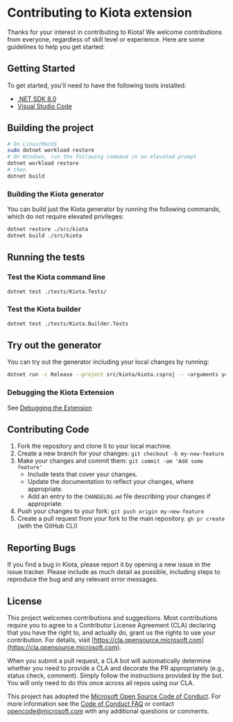 # Contributing to Kiota extension

Thanks for your interest in contributing to Kiota! We welcome contributions from everyone, regardless of skill level or experience. Here are some guidelines to help you get started:

## Getting Started

To get started, you'll need to have the following tools installed:

- [.NET SDK 8.0](https://get.dot.net/8)
- [Visual Studio Code](https://code.visualstudio.com/)



## Building the project

```sh
# On Linux/MacOS
sudo dotnet workload restore
# On Windows, run the following command in an elevated prompt
dotnet workload restore
# then
dotnet build
```

### Building the Kiota generator

You can build just the Kiota generator by running the following commands, which do not require elevated privileges:

```sh
dotnet restore ./src/kiota
dotnet build ./src/kiota
```

## Running the tests

### Test the Kiota command line

```sh
dotnet test ./tests/Kiota.Tests/
```

### Test the Kiota builder

```sh
dotnet test ./tests/Kiota.Builder.Tests
```

## Try out the generator

You can try out the generator including your local changes by running:

```sh
dotnet run -c Release --project src/kiota/kiota.csproj -- <arguments you would pass>
```

### Debugging the Kiota Extension
See [Debugging the Extension](https://github.com/microsoft/kiota/blob/main/vscode/microsoft-kiota/debugging.md)

## Contributing Code

1. Fork the repository and clone it to your local machine.
2. Create a new branch for your changes: `git checkout -b my-new-feature`
3. Make your changes and commit them: `git commit -am 'Add some feature'`
    - Include tests that cover your changes.
    - Update the documentation to reflect your changes, where appropriate.
    - Add an entry to the `CHANGELOG.md` file describing your changes if appropriate.
4. Push your changes to your fork: `git push origin my-new-feature`
5. Create a pull request from your fork to the main repository. `gh pr create` (with the GitHub CLI)

## Reporting Bugs

If you find a bug in Kiota, please report it by opening a new issue in the issue tracker. Please include as much detail as possible, including steps to reproduce the bug and any relevant error messages.

## License

This project welcomes contributions and suggestions.  Most contributions require you to agree to a
Contributor License Agreement (CLA) declaring that you have the right to, and actually do, grant us
the rights to use your contribution. For details, visit [https://cla.opensource.microsoft.com](https://cla.opensource.microsoft.com).

When you submit a pull request, a CLA bot will automatically determine whether you need to provide
a CLA and decorate the PR appropriately (e.g., status check, comment). Simply follow the instructions
provided by the bot. You will only need to do this once across all repos using our CLA.

This project has adopted the [Microsoft Open Source Code of Conduct](https://opensource.microsoft.com/codeofconduct/).
For more information see the [Code of Conduct FAQ](https://opensource.microsoft.com/codeofconduct/faq/) or
contact [opencode@microsoft.com](mailto:opencode@microsoft.com) with any additional questions or comments.
